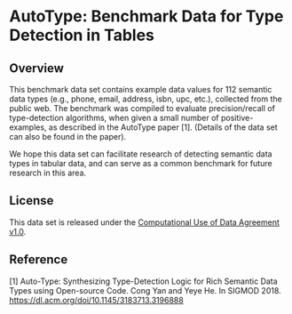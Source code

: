 # AutoType: Benchmark Data for Type Detection in Tables



## Overview 
This benchmark data set contains example data values for 112 semantic data types (e.g., phone, email, address, isbn, upc, etc.), collected from the public web. The benchmark was compiled to evaluate precision/recall of type-detection algorithms, when given a small number of positive-examples, as described in the AutoType paper [1]. (Details of the data set can also be found in the paper). 
 

We hope this data set can facilitate research of detecting semantic data types in tabular data, and can serve as a common benchmark for future research in this area.



## License
This data set is released under the [Computational Use of Data Agreement v1.0](https://github.com/microsoft/Computational-Use-of-Data-Agreement/blob/master/C-UDA-1.0.md). 




## Reference
[1] Auto-Type: Synthesizing Type-Detection Logic for Rich Semantic Data Types using Open-source Code. Cong Yan and Yeye He. In SIGMOD 2018.  https://dl.acm.org/doi/10.1145/3183713.3196888